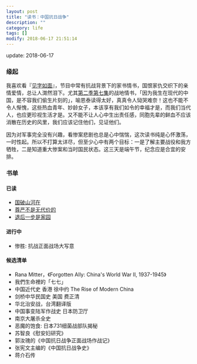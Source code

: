 ```yaml
---
layout: post
title: "读书：中国抗日战争"
description: ""
category: life
tags: []
modify: 2018-06-17 21:51:14
---
```


update: 2018-06-17


### 缘起

我喜欢看『[见字如面](https://movie.douban.com/subject/27135441/)』，节目中常有抗战背景下的家书情书，国恨家仇交织下的亲情爱情，总让人潸然泪下。尤其[第二季第七集](https://v.qq.com/x/cover/zb7er7fua51s6h7.html)的战地情书，「因为我生在现代的中国，是不容我们偷生片刻的」，喻恩泰读得太好，真真令人恸哭难奈！这也不能不令人惭愧，这些热血青年、妙龄女子，本该享有我们如令的幸福才是，而我们当代人，也应更珍视生活才是。又不能不让人心中生出责任感，同胞先辈的鲜血不应该消散在历史的风里，我们应该记住他们，见证他们。

因为对军事完全没有兴趣，看惨案悲剧也总是心中惴惴，这次读书纯是心怀激荡，一时性起。所以不打算太详尽，但至少心中有两个目标：一是了解主要战役和我方牺牲，二是知道重大惨案和当时国民状态。这三天是端午节，纪念应是合宜的安排。


### 书单

#### 已读

+ [国破山河在](https://book.douban.com/subject/2140283/)
+ [尊严不是无代价的](https://book.douban.com/subject/3434743/)
+ [退后一步是家园](https://book.douban.com/subject/6393558/)



#### 进行中

+ 惨胜: 抗战正面战场大写意


#### 候选清单

+ Rana Mitter，《Forgotten Ally: China's World War II, 1937-1945》
+ 我們生命裡的「七七」
+ 中国近代史 香港 徐中约 The Rise of Modern China
+ 剑桥中华民国史 美国 费正清
+ 华北治安战，台湾翻译版
+ 中国事变陆军作战史 日本防卫厅
+ 南京大屠杀全史
+ 恶魔的饱食: 日本731细菌战部队揭秘
+ 苏智良《慰安妇研究》
+ 郭汝瑰的《中国抗日战争正面战场作战记》
+ 张宪文主编的《中国抗日战争史》
+ 蒋介石传
